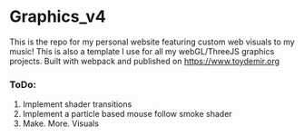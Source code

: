 # Graphics_v4
This is the repo for my personal website featuring custom web visuals to my music!  This is also a template I use for all my webGL/ThreeJS graphics projects. Built with webpack and published on https://www.toydemir.org

### ToDo:
1. Implement shader transitions
2. Implement a particle based mouse follow smoke shader
3. Make. More. Visuals
